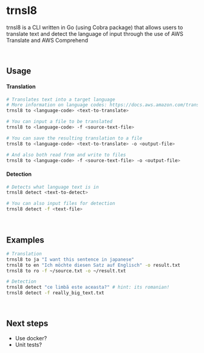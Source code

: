 # trnsl8
trnsl8 is a CLI written in Go (using Cobra package) that allows users to translate text and detect the language of input through the use of AWS Translate and AWS Comprehend

<br>

## Usage


#### Translation
```sh
# Translates text into a target language
# More information on language codes: https://docs.aws.amazon.com/translate/latest/dg/what-is.html
trnsl8 to <language-code> <text-to-translate>  

# You can input a file to be translated
trnsl8 to <language-code> -f <source-text-file>

# You can save the resulting translation to a file
trnsl8 to <language-code> <text-to-translate> -o <output-file>

# And also both read from and write to files
trnsl8 to <language-code> -f <source-text-file> -o <output-file>
```

#### Detection
```sh
# Detects what language text is in
trnsl8 detect <text-to-detect> 

# You can also input files for detection
trnsl8 detect -f <text-file>
```

<br>

## Examples

```sh
# Translation
trnsl8 to ja "I want this sentence in japanese" 
trnsl8 to en "Ich möchte diesen Satz auf Englisch" -o result.txt
trnsl8 to ro -f ~/source.txt -o ~/result.txt  

# Detection
trnsl8 detect "ce limbă este aceasta?" # hint: its romanian!
trnsl8 detect -f really_big_text.txt
```

<br>

## Next steps
* Use docker?
* Unit tests?